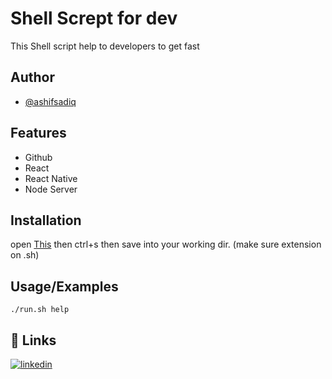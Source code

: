 
# Shell Scrept for dev

This Shell script help to developers to get fast


## Author

- [@ashifsadiq](https://www.github.com/ashifsadiq)


## Features

- Github
- React
- React Native
- Node Server

## Installation

open [This](https://raw.githubusercontent.com/ashifsadiq/notes/main/Shell/run) then ctrl+s then save into your working dir. (make sure extension on .sh)


    
## Usage/Examples

```shell
./run.sh help
```

## 🔗 Links
[![linkedin](https://img.shields.io/badge/linkedin-0A66C2?style=for-the-badge&logo=linkedin&logoColor=white)](https://www.linkedin.com/in/ashifsadiq)

